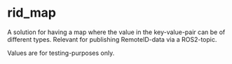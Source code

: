 # rid_map

A solution for having a map where the value in the key-value-pair can be of different types.
Relevant for publishing RemoteID-data via a ROS2-topic.

Values are for testing-purposes only.